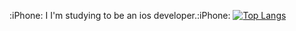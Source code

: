 :iPhone: I I'm studying to be an ios developer.:iPhone:
[![Top Langs](https://github-readme-stats.vercel.app/api/top-langs/?username=jangseoyoung&layout=compact)](https://github.com/anuraghazra/github-readme-stats)



